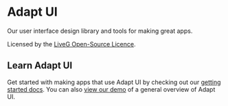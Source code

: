 # Adapt UI
Our user interface design library and tools for making great apps.

Licensed by the [LiveG Open-Source Licence](LICENCE.md).

## Learn Adapt UI
Get started with making apps that use Adapt UI by checking out our [getting started docs](https://docs.liveg.tech/?product=adaptui&page=index.md). You can also [view our demo](https://opensource.liveg.tech/Adapt-UI/demos/all) of a general overview of Adapt UI.
